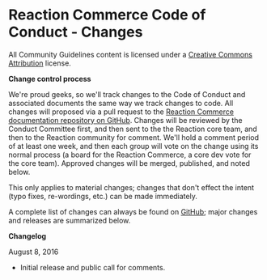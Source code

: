 # Reaction Commerce Code of Conduct - Changes

All Community Guidelines content is licensed under a [Creative Commons Attribution](https://creativecommons.org/licenses/by/3.0/) license.

**Change control process**

We're proud geeks, so we'll track changes to the Code of Conduct and associated documents the same way we track changes to code. All changes will proposed via a pull request to the [Reaction Commerce documentation repository on GitHub](http://github.com/reactioncommerce/reaction-docs). Changes will be reviewed by the Conduct Committee first, and then sent to the the Reaction core team, and then to the Reaction community for comment. We'll hold a comment period of at least one week, and then each group will vote on the change using its normal process (a board for the Reaction Commerce, a core dev vote for the core team). Approved changes will be merged, published, and noted below.

This only applies to material changes; changes that don't effect the intent (typo fixes, re-wordings, etc.) can be made immediately.

A complete list of changes can always be found on [GitHub](https://github.com/reactioncommerce/reaction-docs); major changes and releases are summarized below.

**Changelog**

August 8, 2016

* Initial release and public call for comments.
